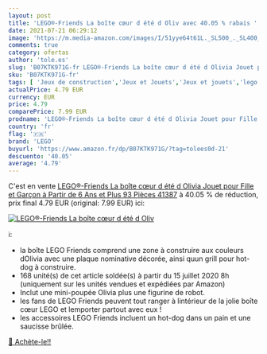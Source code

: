 ```yaml
---
layout: post
title: 'LEGO®-Friends La boîte cœur d été d Oliv avec 40.05 % rabais '
date: 2021-07-21 06:29:12
image: 'https://m.media-amazon.com/images/I/51yye64t61L._SL500_._SL400_.jpg'
comments: true
category: ofertas
author: 'tole.es'
slug: 'B07KTK971G-fr LEGO®-Friends La boîte cœur d été d Olivia Jouet pour...'
sku: 'B07KTK971G-fr'
tags: [ 'Jeux de construction','Jeux et Jouets','Jeux et jouets','lego', ]
actualPrice: 4.79 EUR
currency: EUR
price: 4.79
comparePrice: 7.99 EUR
prodname: 'LEGO®-Friends La boîte cœur d été d Olivia Jouet pour Fille et Garçon à Partir de 6 Ans et Plus  93 Pièces 41387'
country: 'fr'
flag: '🇫🇷'
brand: 'LEGO'
buyurl: 'https://www.amazon.fr/dp/B07KTK971G/?tag=tolees0d-21'
descuento: '40.05'
average: '4.79'
---
```


C'est en vente [LEGO®-Friends La boîte cœur d été d Olivia Jouet pour Fille et Garçon à Partir de 6 Ans et Plus  93 Pièces 41387](https://www.amazon.fr/dp/B07KTK971G/?tag=tolees0d-21)  à  40.05 % de réduction, prix final  4.79 EUR (original: 7.99 EUR) ici:

[![LEGO®-Friends La boîte cœur d été d Oliv](https://m.media-amazon.com/images/I/51yye64t61L._SL500_._SL400_.jpg)](https://www.amazon.fr/dp/B07KTK971G/?tag=tolees0d-21)

ℹ️:

- la boîte LEGO Friends comprend une zone à construire aux couleurs dOlivia avec une plaque nominative décorée, ainsi quun grill pour hot-dog à construire.
- 168 unité(s) de cet article soldée(s) à partir du 15 juillet 2020 8h (uniquement sur les unités vendues et expédiées par Amazon)
- Inclut une mini-poupée Olivia plus une figurine de robot.
- les fans de LEGO Friends peuvent tout ranger à lintérieur de la jolie boîte cœur LEGO et lemporter partout avec eux !
- les accessoires LEGO Friends incluent un hot-dog dans un pain et une saucisse brûlée.

[🛒 Achète-le!!](https://www.amazon.fr/dp/B07KTK971G/?tag=tolees0d-21)
